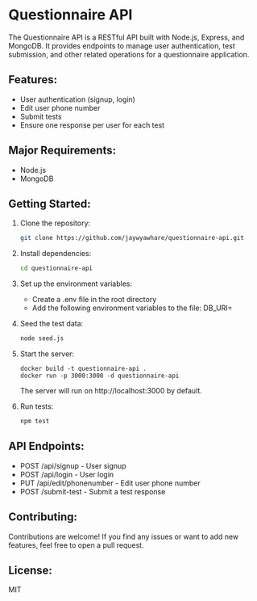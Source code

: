 # Questionnaire API

The Questionnaire API is a RESTful API built with Node.js, Express, and MongoDB. It provides endpoints to manage user authentication, test submission, and other related operations for a questionnaire application.

## Features:
- User authentication (signup, login)
- Edit user phone number
- Submit tests
- Ensure one response per user for each test

## Major Requirements:
- Node.js
- MongoDB

## Getting Started:
1. Clone the repository:
   ```bash
   git clone https://github.com/jaywyawhare/questionnaire-api.git
    ```
    
2. Install dependencies:
   ```bash
   cd questionnaire-api
   ```

3. Set up the environment variables:
   - Create a .env file in the root directory
   - Add the following environment variables to the file:
     DB_URI=<your-mongodb-connection-string>

4. Seed the test data:
   ```bash
   node seed.js
   ```

5. Start the server:
   ```
   docker build -t questionnaire-api .
   docker run -p 3000:3000 -d questionnaire-api
   ```
   The server will run on http://localhost:3000 by default.

6. Run tests:
   ```bash
   npm test
   ```

## API Endpoints:
- POST /api/signup - User signup
- POST /api/login - User login
- PUT /api/edit/phonenumber - Edit user phone number
- POST /submit-test - Submit a test response

## Contributing:
Contributions are welcome! If you find any issues or want to add new features, feel free to open a pull request.

## License:
MIT
